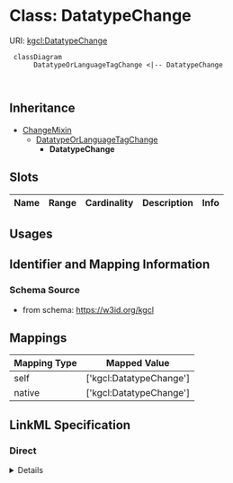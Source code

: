 # Class: DatatypeChange




URI: [kgcl:DatatypeChange](http://w3id.org/kgcl/DatatypeChange)




```mermaid
 classDiagram
      DatatypeOrLanguageTagChange <|-- DatatypeChange
      
      

```





## Inheritance
* [ChangeMixin](ChangeMixin.md)
    * [DatatypeOrLanguageTagChange](DatatypeOrLanguageTagChange.md)
        * **DatatypeChange**



## Slots

| Name | Range | Cardinality | Description  | Info |
| ---  | --- | --- | --- | --- |


## Usages



## Identifier and Mapping Information







### Schema Source


* from schema: https://w3id.org/kgcl







## Mappings

| Mapping Type | Mapped Value |
| ---  | ---  |
| self | ['kgcl:DatatypeChange'] |
| native | ['kgcl:DatatypeChange'] |


## LinkML Specification

<!-- TODO: investigate https://stackoverflow.com/questions/37606292/how-to-create-tabbed-code-blocks-in-mkdocs-or-sphinx -->

### Direct

<details>
```yaml
name: datatype change
from_schema: https://w3id.org/kgcl
is_a: datatype or language tag change

```
</details>

### Induced

<details>
```yaml
name: datatype change
from_schema: https://w3id.org/kgcl
is_a: datatype or language tag change

```
</details>